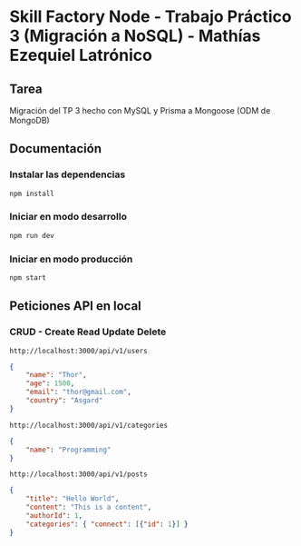 # Skill Factory Node - Trabajo Práctico 3 (Migración a NoSQL) - Mathías Ezequiel Latrónico

## Tarea

Migración del TP 3 hecho con MySQL y Prisma a Mongoose (ODM de MongoDB) 

## Documentación

### Instalar las dependencias
```sh
npm install
```

### Iniciar en modo desarrollo
```sh
npm run dev
```

### Iniciar en modo producción
```sh
npm start
```

## Peticiones API en local

### CRUD - Create Read Update Delete

`http://localhost:3000/api/v1/users`
```json
{
	"name": "Thor",
	"age": 1500,
	"email": "thor@gmail.com",
	"country": "Asgard"
}
```

`http://localhost:3000/api/v1/categories`
```json
{
	"name": "Programming"
}
```

`http://localhost:3000/api/v1/posts`
```json
{
	"title": "Hello World",
	"content": "This is a content",
	"authorId": 1,
	"categories": { "connect": [{"id": 1}] }
}
```